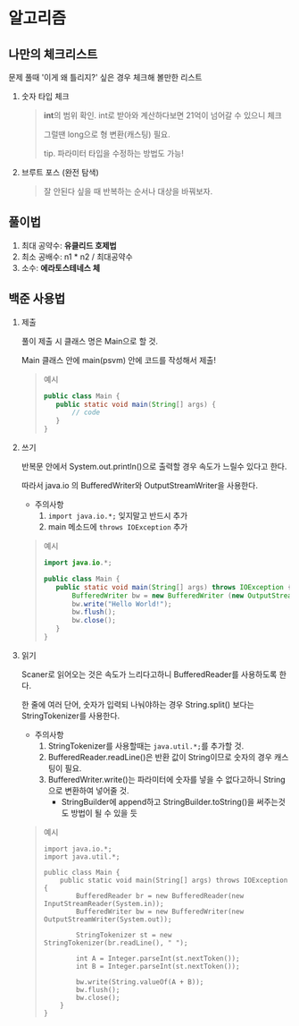 # 알고리즘

## 나만의 체크리스트

문제 풀때 '이게 왜 틀리지?' 싶은 경우 체크해 볼만한 리스트

1. 숫자 타입 체크
   > **int**의 범위 확인. int로 받아와 계산하다보면 21억이 넘어갈 수 있으니 체크
   > 
   > 그럴땐 long으로 형 변환(캐스팅) 필요.
   > 
   > tip. 파라미터 타입을 수정하는 방법도 가능!

2. 브루트 포스 (완전 탐색)
   > 잘 안된다 싶을 때 반복하는 순서나 대상을 바꿔보자.
## 풀이법
1. 최대 공약수: **유클리드 호제법**
2. 최소 공배수: n1 * n2 / 최대공약수
3. 소수: **에라토스테네스 체**

## 백준 사용법
1. 제출

   풀이 제출 시 클래스 명은 Main으로 할 것.

   Main 클래스 안에 main(psvm) 안에 코드를 작성해서 제출!

   > 예시
   >
   >```java
   >public class Main {
   >    public static void main(String[] args) {
   >        // code
   >    }
   >}
   >```

2. 쓰기

   반복문 안에서 System.out.println()으로 출력할 경우 속도가 느릴수 있다고 한다.

   따라서 java.io 의 BufferedWriter와 OutputStreamWriter을 사용한다.

   - 주의사항
      1. `import java.io.*;` 잊지말고 반드시 추가
      2. main 메소드에 `throws IOException` 추가

   > 예시
   >
   >```java
   >import java.io.*;
   >
   >public class Main {
   >    public static void main(String[] args) throws IOException {
   >        BufferedWriter bw = new BufferedWriter (new OutputStreamWriter(System.out));
   >        bw.write("Hello World!");
   >        bw.flush();
   >        bw.close();
   >    }
   >}
   >```

3. 읽기

   Scaner로 읽어오는 것은 속도가 느리다고하니 BufferedReader를 사용하도록 한다.
   
   한 줄에 여러 단어, 숫자가 입력되 나눠야하는 경우 String.split() 보다는 StringTokenizer를 사용한다.
   
   - 주의사항
      1. StringTokenizer를 사용할때는 `java.util.*;`를 추가할 것.
      2. BufferedReader.readLine()은 반환 값이 String이므로 숫자의 경우 캐스팅이 필요.
      3. BufferedWriter.write()는 파라미터에 숫자를 넣을 수 없다고하니 String으로 변환하여 넣어줄 것.
         - StringBuilder에 append하고 StringBuilder.toString()을 써주는것도 방법이 될 수 있을 듯
   
   > 예시
   >
   > ```
   > import java.io.*;
   > import java.util.*;
   > 
   > public class Main {
   >     public static void main(String[] args) throws IOException {
   >         BufferedReader br = new BufferedReader(new InputStreamReader(System.in));
   >         BufferedWriter bw = new BufferedWriter(new OutputStreamWriter(System.out));
   >         
   >         StringTokenizer st = new StringTokenizer(br.readLine(), " ");
   >         
   >         int A = Integer.parseInt(st.nextToken());
   >         int B = Integer.parseInt(st.nextToken());
   >         
   >         bw.write(String.valueOf(A + B));
   >         bw.flush();
   >         bw.close();
   >     }
   >}
   > ```
